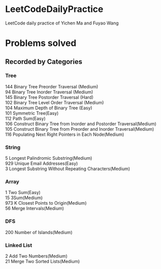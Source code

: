 # LeetCodeDailyPractice
LeetCode daily practice of Yichen Ma and Fuyao Wang

# Problems solved
## Recorded by Categories 
### Tree
 144 Binary Tree Preorder Traversal (Medium)  
 94 Binary Tree Inorder Traversal (Medium)  
 145 Binary Tree Postorder Traversal (Hard)  
 102 Binary Tree Level Order Traversal (Medium)  
 104 Maximum Depth of Binary Tree (Easy)  
 101 Symmetric Tree(Easy)  
 112 Path Sum(Easy)  
 106 Construct Binary Tree from Inorder and Postorder Traversal(Medium)   
 105 Construct Binary Tree from Preorder and Inorder Traversal(Medium)  
 116 Populating Next Right Pointers in Each Node(Medium)  
 
 ### String
 5 Longest Palindromic Substring(Medium)  
 929 Unique Email Addresses(Easy)  
 3 Longest Substring Without Repeating Characters(Medium)  

 ### Array
 1 Two Sum(Easy)  
 15 3Sum(Medium)  
 973 K Closest Points to Origin(Medium)   
 56 Merge Intervals(Medium)  

 ### DFS
 200 Number of Islands(Medium)  
 
 ### Linked List
  2 Add Two Numbers(Medium)  
  21 Merge Two Sorted Lists(Medium)  
